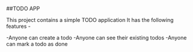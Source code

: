 ##TODO APP

This project contains a simple TODO application
It has the following features -

-Anyone can create a todo
-Anyone can see their existing todos
-Anyone can mark a todo as done
